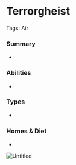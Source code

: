 # Terrorgheist

Tags: Air

### Summary

-

### Abilities

-

### Types

-

### Homes & Diet

-

![Untitled](Untitled%2092.png)